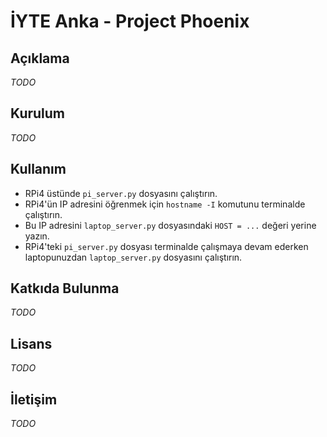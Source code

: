 # İYTE Anka - Project Phoenix

## Açıklama

*TODO*

## Kurulum

*TODO*

## Kullanım

- RPi4 üstünde `pi_server.py` dosyasını çalıştırın.
- RPi4'ün IP adresini öğrenmek için `hostname -I` komutunu terminalde çalıştırın.
- Bu IP adresini `laptop_server.py` dosyasındaki `HOST = ...` değeri yerine yazın.
- RPi4'teki `pi_server.py` dosyası terminalde çalışmaya devam ederken laptopunuzdan `laptop_server.py` dosyasını çalıştırın.

## Katkıda Bulunma

*TODO*

## Lisans

*TODO*

## İletişim

*TODO*
